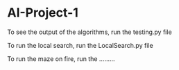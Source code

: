 # AI-Project-1

To see the output of the algorithms, run the testing.py file

To run the local search, run the LocalSearch.py file

To run the maze on fire, run the .........
